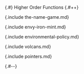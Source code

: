 
{.#} Higher Order Functions
{.#++}

{.include the-name-game.md}

{.include envy-iron-mint.md}

{.include environmental-policy.md}

{.include volcans.md}

{.include pointers.md}

{.#--}
